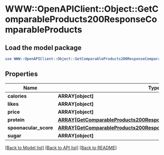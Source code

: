 # WWW::OpenAPIClient::Object::GetComparableProducts200ResponseComparableProducts

## Load the model package
```perl
use WWW::OpenAPIClient::Object::GetComparableProducts200ResponseComparableProducts;
```

## Properties
Name | Type | Description | Notes
------------ | ------------- | ------------- | -------------
**calories** | **ARRAY[object]** |  | 
**likes** | **ARRAY[object]** |  | 
**price** | **ARRAY[object]** |  | 
**protein** | [**ARRAY[GetComparableProducts200ResponseComparableProductsProteinInner]**](GetComparableProducts200ResponseComparableProductsProteinInner.md) |  | 
**spoonacular_score** | [**ARRAY[GetComparableProducts200ResponseComparableProductsProteinInner]**](GetComparableProducts200ResponseComparableProductsProteinInner.md) |  | 
**sugar** | **ARRAY[object]** |  | 

[[Back to Model list]](../README.md#documentation-for-models) [[Back to API list]](../README.md#documentation-for-api-endpoints) [[Back to README]](../README.md)


